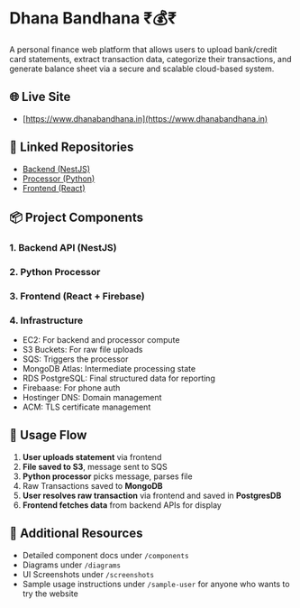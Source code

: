 # Dhana Bandhana ₹💰₹

A personal finance web platform that allows users to upload bank/credit card statements, extract transaction data, categorize their transactions, and generate balance sheet via a secure and scalable cloud-based system.

## 🌐 Live Site

* [https://www.dhanabandhana.in](https://www.dhanabandhana.in)

## 🔗 Linked Repositories

* [Backend (NestJS)](https://github.com/bhavikparmar7/dhana-bandhana-nestjs)
* [Processor (Python)](https://github.com/bhavikparmar7/dhana-niskarsaka-python)
* [Frontend (React)](https://github.com/bhavikparmar7/dhana-pradarsana-react)

## 📦 Project Components

### 1. **Backend API** (NestJS)
### 2. **Python Processor**
### 3. **Frontend** (React + Firebase)
### 4. **Infrastructure**

* EC2: For backend and processor compute
* S3 Buckets: For raw file uploads
* SQS: Triggers the processor
* MongoDB Atlas: Intermediate processing state
* RDS PostgreSQL: Final structured data for reporting
* Firebaase: For phone auth
* Hostinger DNS: Domain management
* ACM: TLS certificate management

## 🔹 Usage Flow

1. **User uploads statement** via frontend
2. **File saved to S3**, message sent to SQS
3. **Python processor** picks message, parses file
4. Raw Transactions saved to **MongoDB**
5. **User resolves raw transaction** via frontend and saved in **PostgresDB**
6. **Frontend fetches data** from backend APIs for display

## 🔖 Additional Resources

* Detailed component docs under `/components`
* Diagrams under `/diagrams`
* UI Screenshots under `/screenshots`
* Sample usage instructions under `/sample-user` for anyone who wants to try the website
